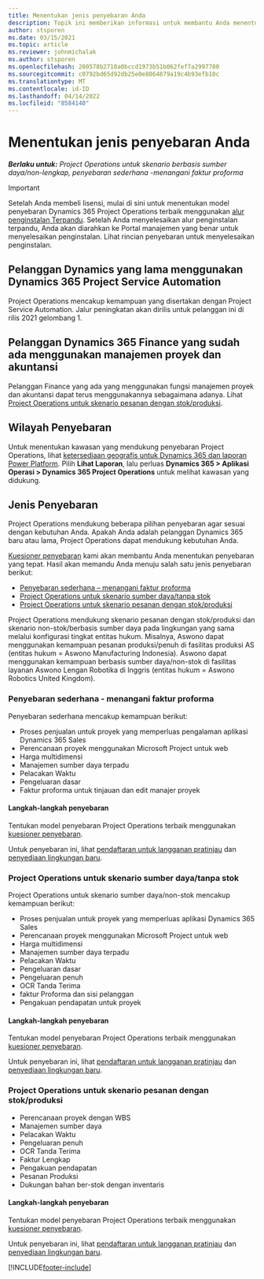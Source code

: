 ```yaml
---
title: Menentukan jenis penyebaran Anda
description: Topik ini memberikan informasi untuk membantu Anda menentukan jenis penyebaran Project operations yang benar untuk perusahaan Anda.
author: stsporen
ms.date: 03/15/2021
ms.topic: article
ms.reviewer: johnmichalak
ms.author: stsporen
ms.openlocfilehash: 280578b2710a0bccd1973b51b062fef7a2997780
ms.sourcegitcommit: c0792bd65d92db25e0e8864879a19c4b93efb10c
ms.translationtype: MT
ms.contentlocale: id-ID
ms.lasthandoff: 04/14/2022
ms.locfileid: "8584140"
---
```

# <a name="determine-your-deployment-type"></a>Menentukan jenis penyebaran Anda

_**Berlaku untuk:** Project Operations untuk skenario berbasis sumber daya/non-lengkap, penyebaran sederhana -menangani faktur proforma_

> [!IMPORTANT]
> Setelah Anda membeli lisensi, mulai di sini untuk menentukan model penyebaran Dynamics 365 Project Operations terbaik menggunakan [alur penginstalan Terpandu](https://aka.ms/provisionprojectoperations).
> Setelah Anda menyelesaikan alur penginstalan terpandu, Anda akan diarahkan ke Portal manajemen yang benar untuk menyelesaikan penginstalan. Lihat rincian penyebaran untuk menyelesaikan penginstalan.


## <a name="existing-customers-of-dynamics-using-dynamics-365-project-service-automation"></a>Pelanggan Dynamics yang lama menggunakan Dynamics 365 Project Service Automation
Project Operations mencakup kemampuan yang disertakan dengan Project Service Automation. Jalur peningkatan akan dirilis untuk pelanggan ini di rilis 2021 gelombang 1.

## <a name="existing-customers-of-dynamics-365-finance-using-project-management-and-accounting"></a>Pelanggan Dynamics 365 Finance yang sudah ada menggunakan manajemen proyek dan akuntansi 

Pelanggan Finance yang ada yang menggunakan fungsi manajemen proyek dan akuntansi dapat terus menggunakannya sebagaimana adanya. Lihat [Project Operations untuk skenario pesanan dengan stok/produksi](#pma).


## <a name="deployment-regions"></a>Wilayah Penyebaran
Untuk menentukan kawasan yang mendukung penyebaran Project Operations, lihat [ketersediaan geografis untuk Dynamics 365 dan laporan Power Platform](https://dynamics.microsoft.com/en-us/geographic-availability/). Pilih **Lihat Laporan**, lalu perluas **Dynamics 365 > Aplikasi Operasi > Dynamics 365 Project Operations** untuk melihat kawasan yang didukung.

## <a name="deployment-types"></a>Jenis Penyebaran
Project Operations mendukung beberapa pilihan penyebaran agar sesuai dengan kebutuhan Anda. Apakah Anda adalah pelanggan Dynamics 365 baru atau lama, Project Operations dapat mendukung kebutuhan Anda.

[Kuesioner penyebaran](https://aka.ms/provisionprojectoperations) kami akan membantu Anda menentukan penyebaran yang tepat. Hasil akan memandu Anda menuju salah satu jenis penyebaran berikut:

- [Penyebaran sederhana – menangani faktur proforma](#lite)
- [Project Operations untuk skenario sumber daya/tanpa stok](#integrated)
- [Project Operations untuk skenario pesanan dengan stok/produksi](#pma)

Project Operations mendukung skenario pesanan dengan stok/produksi dan skenario non-stok/berbasis sumber daya pada lingkungan yang sama melalui konfigurasi tingkat entitas hukum. Misalnya, Aswono dapat menggunakan kemampuan pesanan produksi/penuh di fasilitas produksi AS (entitas hukum = Aswono Manufacturing Indonesia). Aswono dapat menggunakan kemampuan berbasis sumber daya/non-stok di fasilitas layanan Aswono Lengan Robotika di Inggris (entitas hukum = Aswono Robotics United Kingdom).

### <a name="lite-deployment---deal-to-proforma-invoicing"></a><a  name="lite"></a>Penyebaran sederhana - menangani faktur proforma

Penyebaran sederhana mencakup kemampuan berikut:

- Proses penjualan untuk proyek yang memperluas pengalaman aplikasi Dynamics 365 Sales
- Perencanaan proyek menggunakan Microsoft Project untuk web
- Harga multidimensi
- Manajemen sumber daya terpadu
- Pelacakan Waktu
- Pengeluaran dasar
- Faktur proforma untuk tinjauan dan edit manajer proyek 

#### <a name="deployment-steps"></a>Langkah-langkah penyebaran
Tentukan model penyebaran Project Operations terbaik menggunakan [kuesioner penyebaran](https://aka.ms/provisionprojectoperations).

Untuk penyebaran ini, lihat [pendaftaran untuk langganan pratinjau](lite-preview-subscription-sign-up.md) dan [penyediaan lingkungan baru](lite-deployment.md). 


### <a name="project-operations-for-resourcenon-stocked-scenarios"></a><a name="integrated"></a>Project Operations untuk skenario sumber daya/tanpa stok
Project Operations untuk skenario sumber daya/non-stok mencakup kemampuan berikut:
 
- Proses penjualan untuk proyek yang memperluas aplikasi Dynamics 365 Sales
- Perencanaan proyek menggunakan Microsoft Project untuk web
- Harga multidimensi
- Manajemen sumber daya terpadu
- Pelacakan Waktu
- Pengeluaran dasar
- Pengeluaran penuh
- OCR Tanda Terima
- faktur Proforma dan sisi pelanggan 
- Pengakuan pendapatan untuk proyek

#### <a name="deployment-steps"></a>Langkah-langkah penyebaran
Tentukan model penyebaran Project Operations terbaik menggunakan [kuesioner penyebaran](https://aka.ms/provisionprojectoperations).

Untuk penyebaran ini, lihat [pendaftaran untuk langganan pratinjau](resource-sign-up-preview-subscription.md) dan [penyediaan lingkungan baru](resource-provision-new-environment.md). 


### <a name="project-operations-for-stockedproduction-order-scenarios"></a><a name="pma"></a>Project Operations untuk skenario pesanan dengan stok/produksi

- Perencanaan proyek dengan WBS
- Manajemen sumber daya
- Pelacakan Waktu
- Pengeluaran penuh
- OCR Tanda Terima
- Faktur Lengkap
- Pengakuan pendapatan
- Pesanan Produksi
- Dukungan bahan ber-stok dengan inventaris

#### <a name="deployment-steps"></a>Langkah-langkah penyebaran
Tentukan model penyebaran Project Operations terbaik menggunakan [kuesioner penyebaran](https://aka.ms/provisionprojectoperations).

Untuk penyebaran ini, lihat [pendaftaran untuk langganan pratinjau](/dynamics365/fin-ops-core/dev-itpro/dev-tools/sign-up-preview-subscription?toc=%2fdynamics365%2ffinance%2ftoc.json) dan [penyediaan lingkungan baru](/dynamics365/fin-ops-core/dev-itpro/deployment/deploy-demo-environment?toc=%2fdynamics365%2ffinance%2ftoc.json). 



[!INCLUDE[footer-include](../includes/footer-banner.md)]